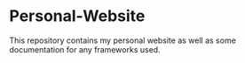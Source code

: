 # Personal-Website
This repository contains my personal website as well as some documentation for any frameworks used.
